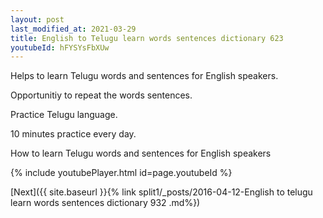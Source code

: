 ```yaml
---
layout: post
last_modified_at: 2021-03-29
title: English to Telugu learn words sentences dictionary 623 
youtubeId: hFYSYsFbXUw
---
```

 
 
Helps to learn Telugu words and sentences for English speakers.

Opportunitiy to repeat the words sentences. 

Practice Telugu language. 
 
10 minutes practice every day. 
 
How to learn Telugu words and sentences for English speakers 
 
{% include youtubePlayer.html id=page.youtubeId %}
 
 
[Next]({{ site.baseurl }}{% link  split1/_posts/2016-04-12-English to telugu learn words sentences dictionary 932 .md%})
 
